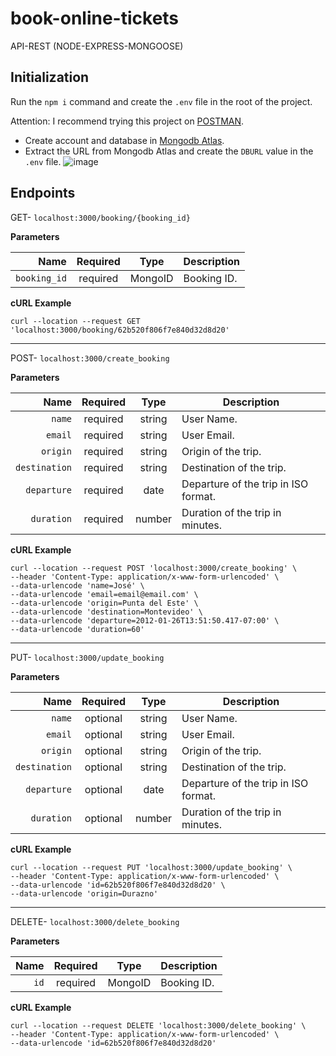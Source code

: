 # book-online-tickets

API-REST (NODE-EXPRESS-MONGOOSE)

## Initialization

Run the `npm i` command and create the `.env` file in the root of the project.


Attention: I recommend trying this project on [POSTMAN](https://www.postman.com/).

- Create account and database in [Mongodb Atlas](https://cloud.mongodb.com/). 
- Extract the URL from Mongodb Atlas and create the `DBURL` value in the `.env` file.
![image](https://user-images.githubusercontent.com/20377552/175453636-9dcb973a-a417-4fed-8e5e-6c4a1a12ec9c.png)

## Endpoints

  GET- `localhost:3000/booking/{booking_id}`
  
  **Parameters**

|          Name | Required |  Type   | Description                                                                                                                                                           |
| -------------:|:--------:|:-------:| --------------------------------------------------------------------------------------------------------------------------------------------------------------------- |
|     `booking_id` | required | MongoID  | Booking ID.                                                                     

  
 **cURL Example**
 
```
curl --location --request GET 'localhost:3000/booking/62b520f806f7e840d32d8d20'
```
 
  ___
  POST- `localhost:3000/create_booking`
  
 
  **Parameters**

|          Name | Required |  Type   | Description                                                                                                                                                           |
| -------------:|:--------:|:-------:| --------------------------------------------------------------------------------------------------------------------------------------------------------------------- |
|     `name` | required | string  | User Name.                                                                     
|     `email` | required | string  | User Email.   
|     `origin` | required | string  | Origin of the trip.   
|     `destination` | required | string  | Destination of the trip.                                                                     
|     `departure` | required | date  | Departure of the trip in ISO format.   
|     `duration` | required | number  | Duration of the trip in minutes. 
  
 **cURL Example**
 
 ```
 curl --location --request POST 'localhost:3000/create_booking' \
--header 'Content-Type: application/x-www-form-urlencoded' \
--data-urlencode 'name=José' \
--data-urlencode 'email=email@email.com' \
--data-urlencode 'origin=Punta del Este' \
--data-urlencode 'destination=Montevideo' \
--data-urlencode 'departure=2012-01-26T13:51:50.417-07:00' \
--data-urlencode 'duration=60'
```
 
  ___
  PUT- `localhost:3000/update_booking`
  
   
  **Parameters**

|          Name | Required |  Type   | Description                                                                                                                                                           |
| -------------:|:--------:|:-------:| --------------------------------------------------------------------------------------------------------------------------------------------------------------------- |
|     `name` | optional | string  | User Name.                                                                     
|     `email` | optional | string  | User Email.   
|     `origin` | optional | string  | Origin of the trip.   
|     `destination` | optional | string  | Destination of the trip.                                                                     
|     `departure` | optional | date  | Departure of the trip in ISO format.   
|     `duration` | optional | number  | Duration of the trip in minutes. 
  
 **cURL Example**
 
 ```
curl --location --request PUT 'localhost:3000/update_booking' \
--header 'Content-Type: application/x-www-form-urlencoded' \
--data-urlencode 'id=62b520f806f7e840d32d8d20' \
--data-urlencode 'origin=Durazno'
```
 ___
  
  DELETE- `localhost:3000/delete_booking`
  
  
  **Parameters**

|          Name | Required |  Type   | Description                                                                                                                                                           |
| -------------:|:--------:|:-------:| --------------------------------------------------------------------------------------------------------------------------------------------------------------------- |
|     `id` | required | MongoID  | Booking ID.                                                                     

  
 **cURL Example**
 
 ```
curl --location --request DELETE 'localhost:3000/delete_booking' \
--header 'Content-Type: application/x-www-form-urlencoded' \
--data-urlencode 'id=62b520f806f7e840d32d8d20'
```
  
